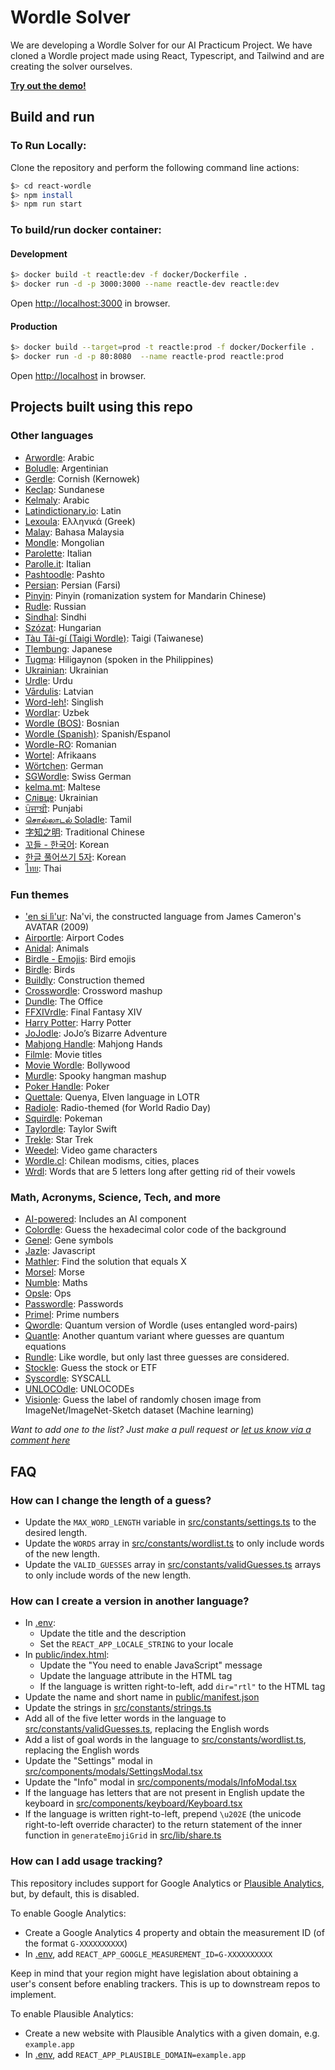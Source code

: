# Wordle Solver

We are developing a Wordle Solver for our AI Practicum Project. We have cloned a Wordle project made using React, Typescript, and Tailwind and are creating the solver ourselves.

[**Try out the demo!**](https://reactle.vercel.app/)

## Build and run

### To Run Locally:

Clone the repository and perform the following command line actions:

```bash
$> cd react-wordle
$> npm install
$> npm run start
```

### To build/run docker container:

#### Development

```bash
$> docker build -t reactle:dev -f docker/Dockerfile .
$> docker run -d -p 3000:3000 --name reactle-dev reactle:dev
```

Open [http://localhost:3000](http://localhost:3000) in browser.

#### Production

```bash
$> docker build --target=prod -t reactle:prod -f docker/Dockerfile .
$> docker run -d -p 80:8080  --name reactle-prod reactle:prod
```

Open [http://localhost](http://localhost) in browser.

## Projects built using this repo

### Other languages

- [Arwordle](https://arwordle.netlify.app/): Arabic
- [Boludle](https://www.boludle.com/): Argentinian
- [Gerdle](https://gerdle.vext.co.uk/): Cornish (Kernowek)
- [Keclap](https://keclap.xyz/): Sundanese
- [Kelmaly](https://kelmaly.com/): Arabic
- [Latindictionary.io](https://wordle.latindictionary.io/): Latin
- [Lexoula](https://lexoula.com/): Ελληνικά (Greek)
- [Malay](https://malay-wordle.netlify.app/): Bahasa Malaysia
- [Mondle](https://mondle.vercel.app/): Mongolian
- [Parolette](https://parolette.netlify.app/): Italian
- [Parolle.it](https://parolle.it): Italian
- [Pashtoodle](https://pashtoodle.lingdocs.com): Pashto
- [Persian](https://www.persian-wordle.ir/): Persian (Farsi)
- [Pinyin](https://www.pinyindle.com/): Pinyin (romanization system for Mandarin Chinese)
- [Rudle](https://rudle.vercel.app): Russian
- [Sindhal](https://hellosindh.com/sindhal): Sindhi
- [Szózat](https://szozat.miklosdanka.com/): Hungarian
- [Tàu Tâi-gí (Taigi Wordle)](https://tau.taigi.info/): Taigi (Taiwanese)
- [Tlembung](https://tlembung.vercel.app/): Japanese
- [Tugma](https://tugma.vercel.app): Hiligaynon (spoken in the Philippines)
- [Ukrainian](https://goroh.pp.ua/games/wordle): Ukrainian
- [Urdle](https://urdle.chaoticity.com/): Urdu
- [Vārdulis](https://wordle.lielakeda.lv/): Latvian
- [Word-leh!](https://word-leh.com): Singlish
- [Wordlar](http://wordlar.uz/): Uzbek
- [Wordle (BOS)](https://elahmo.github.io/wordle/): Bosnian
- [Wordle (Spanish)](https://wordle-es.xavier.cc): Spanish/Espanol
- [Wordle-RO](https://wordle-ro.sirb.net/): Romanian
- [Wortel](https://wortel.wrintiewaar.co.za): Afrikaans
- [Wörtchen](https://woertchen.sofacoach.de): German
- [SGWordle](https://sgwordle.now.sh/): Swiss German
- [kelma.mt](https://kelma.mt): Maltese
- [Слівце](https://slivce.com/): Ukrainian
- [ਪੰਜਾਬੀ](https://punjabipuzzle.netlify.app/): Punjabi
- [சொல்லாடல் Soladle](https://omtamil.com/soladle): Tamil
- [字知之明](https://zedaizd.github.io/zh-char-puzzle/): Traditional Chinese
- [꼬들 - 한국어](https://belorin.github.io/): Korean
- [한글 풀어쓰기 5자](https://nakosung.github.io/wordle/): Korean
- [ไทย](https://buddhistuniversity.net/wordle-thai/): Thai

### Fun themes

- ['en si lì'ur](https://tirea.learnnavi.org/wordle): Na'vi, the constructed language from James Cameron's AVATAR (2009)
- [Airportle](https://airportle.scottscheapflights.com/): Airport Codes
- [Anidal](https://anidal-abrarhayat.web.app/): Animals
- [Birdle - Emojis](https://birdle.dev): Bird emojis
- [Birdle](https://www.creek-birdle.com/): Birds
- [Buildly](https://buildly.procurepro.co/): Construction themed
- [Crosswordle](https://crosswordle.mekoppe.com/): Crossword mashup
- [Dundle](https://dundle.dunmiffcord.com/): The Office
- [FFXIVrdle](https://ffxivrdle.com/): Final Fantasy XIV
- [Harry Potter](https://www.harrypotterwordle.com/): Harry Potter
- [JoJodle](https://jojo-news.com/fun/jojodle/): JoJo’s Bizarre Adventure
- [Mahjong Handle](https://mahjong-handle.update.sh/): Mahjong Hands
- [Filmle](https://filmle.now.sh/): Movie titles
- [Movie Wordle](https://movie-wordle.vercel.app): Bollywood
- [Murdle](https://murdle.vercel.app/): Spooky hangman mashup
- [Poker Handle](https://kikychow.github.io/poker-wordle/): Poker
- [Quettale](https://quettale.vercel.app/): Quenya, Elven language in LOTR
- [Radiole](https://radiole.vercel.app/): Radio-themed (for World Radio Day)
- [Squirdle](https://squirdle-inky.vercel.app/): Pokeman
- [Taylordle](https://www.taylordle.com/): Taylor Swift
- [Trekle](https://treklegame.com): Star Trek
- [Weedel](https://meetmeinouter.space/wordle/): Video game characters
- [Wordle.cl](https://www.wordle.cl): Chilean modisms, cities, places
- [Wrdl](https://wrdl-abae.vercel.app/): Words that are 5 letters long after getting rid of their vowels

### Math, Acronyms, Science, Tech, and more

- [AI-powered](https://github.com/asirota/wordle-ai): Includes an AI component
- [Colordle](https://github.com/necropolina/colordle): Guess the hexadecimal color code of the background
- [Genel](https://andrewholding.github.io/gene-wordle/): Gene symbols
- [Jazle](https://jazle.quest/): Javascript
- [Mathler](https://www.mathler.com/): Find the solution that equals X
- [Morsel](https://plingbang.github.io/morsel/): Morse
- [Numble](https://rbrignall.github.io/numble/): Maths
- [Opsle](https://opsle.vercel.app/): Ops
- [Passwordle](https://passwordle.sp8c3.com/): Passwords
- [Primel](https://converged.yt/primel/): Prime numbers
- [Qwordle](https://qwordle.bhat.ca/): Quantum version of Wordle (uses entangled word-pairs)
- [Quantle](https://deduckproject.github.io/quantle/): Another quantum variant where guesses are quantum equations
- [Rundle](https://furstenheim.github.io/react-wordle/): Like wordle, but only last three guesses are considered.
- [Stockle](https://stockle.win/): Guess the stock or ETF
- [Syscordle](https://nezza.github.io/syscordle/): SYSCALL
- [UNLOCOdle](https://unlocodle.collabital.com/): UNLOCODEs
- [Visionle](https://orisenbazuru.github.io/visionle/): Guess the label of randomly chosen image from ImageNet/ImageNet-Sketch dataset (Machine learning)

_Want to add one to the list? Just make a pull request or [let us know via a comment here](https://github.com/cwackerfuss/react-wordle/issues/120)_

## FAQ

### How can I change the length of a guess?

- Update the `MAX_WORD_LENGTH` variable in [src/constants/settings.ts](src/constants/settings.ts) to the desired length.
- Update the `WORDS` array in [src/constants/wordlist.ts](src/constants/wordlist.ts) to only include words of the new length.
- Update the `VALID_GUESSES` array in [src/constants/validGuesses.ts](src/constants/validGuesses.ts) arrays to only include words of the new length.

### How can I create a version in another language?

- In [.env](.env):
  - Update the title and the description
  - Set the `REACT_APP_LOCALE_STRING` to your locale
- In [public/index.html](public/index.html):
  - Update the "You need to enable JavaScript" message
  - Update the language attribute in the HTML tag
  - If the language is written right-to-left, add `dir="rtl"` to the HTML tag
- Update the name and short name in [public/manifest.json](public/manifest.json)
- Update the strings in [src/constants/strings.ts](src/constants/strings.ts)
- Add all of the five letter words in the language to [src/constants/validGuesses.ts](src/constants/validGuesses.ts), replacing the English words
- Add a list of goal words in the language to [src/constants/wordlist.ts](src/constants/wordlist.ts), replacing the English words
- Update the "Settings" modal in [src/components/modals/SettingsModal.tsx](src/components/modals/SettingsModal.tsx)
- Update the "Info" modal in [src/components/modals/InfoModal.tsx](src/components/modals/InfoModal.tsx)
- If the language has letters that are not present in English update the keyboard in [src/components/keyboard/Keyboard.tsx](src/components/keyboard/Keyboard.tsx)
- If the language is written right-to-left, prepend `\u202E` (the unicode right-to-left override character) to the return statement of the inner function in `generateEmojiGrid` in [src/lib/share.ts](src/lib/share.ts)

### How can I add usage tracking?

This repository includes support for Google Analytics or [Plausible Analytics](https://plausible.io), but, by default, this is disabled.

To enable Google Analytics:

- Create a Google Analytics 4 property and obtain the measurement ID (of the format `G-XXXXXXXXXX`)
- In [.env](.env), add `REACT_APP_GOOGLE_MEASUREMENT_ID=G-XXXXXXXXXX`

Keep in mind that your region might have legislation about obtaining a user's consent before enabling trackers. This is up to downstream repos to implement.

To enable Plausible Analytics:

- Create a new website with Plausible Analytics with a given domain, e.g. `example.app`
- In [.env](.env), add `REACT_APP_PLAUSIBLE_DOMAIN=example.app`

